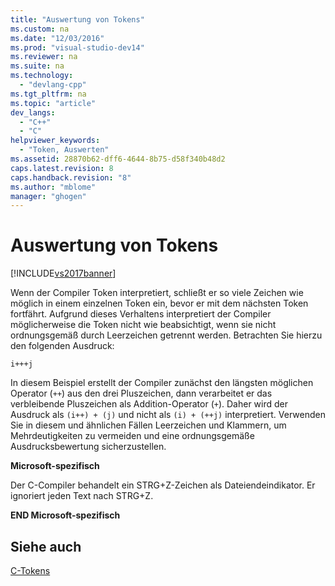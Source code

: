 ```yaml
---
title: "Auswertung von Tokens"
ms.custom: na
ms.date: "12/03/2016"
ms.prod: "visual-studio-dev14"
ms.reviewer: na
ms.suite: na
ms.technology: 
  - "devlang-cpp"
ms.tgt_pltfrm: na
ms.topic: "article"
dev_langs: 
  - "C++"
  - "C"
helpviewer_keywords: 
  - "Token, Auswerten"
ms.assetid: 28870b62-dff6-4644-8b75-d58f340b48d2
caps.latest.revision: 8
caps.handback.revision: "8"
ms.author: "mblome"
manager: "ghogen"
---
```

# Auswertung von Tokens
[!INCLUDE[vs2017banner](../assembler/inline/includes/vs2017banner.md)]

Wenn der Compiler Token interpretiert, schließt er so viele Zeichen wie möglich in einem einzelnen Token ein, bevor er mit dem nächsten Token fortfährt.  Aufgrund dieses Verhaltens interpretiert der Compiler möglicherweise die Token nicht wie beabsichtigt, wenn sie nicht ordnungsgemäß durch Leerzeichen getrennt werden.  Betrachten Sie hierzu den folgenden Ausdruck:  
  
```  
i+++j  
```  
  
 In diesem Beispiel erstellt der Compiler zunächst den längsten möglichen Operator \(`++`\) aus den drei Pluszeichen, dann verarbeitet er das verbleibende Pluszeichen als Addition\-Operator \(`+`\).  Daher wird der Ausdruck als `(i++) + (j)` und nicht als `(i) + (++j)` interpretiert.  Verwenden Sie in diesem und ähnlichen Fällen Leerzeichen und Klammern, um Mehrdeutigkeiten zu vermeiden und eine ordnungsgemäße Ausdrucksbewertung sicherzustellen.  
  
 **Microsoft\-spezifisch**  
  
 Der C\-Compiler behandelt ein STRG\+Z\-Zeichen als Dateiendeindikator.  Er ignoriert jeden Text nach STRG\+Z.  
  
 **END Microsoft\-spezifisch**  
  
## Siehe auch  
 [C\-Tokens](../c-language/c-tokens.md)